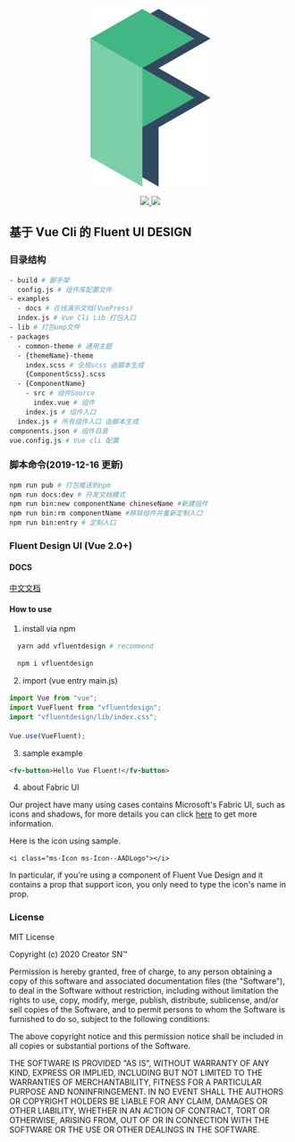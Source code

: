 <p align="center">
    <img src="./examples/assert/logo/VFluent.png"/>
</div>

<p align="center">
    <a href="LICENSE">
      <img src="https://img.shields.io/badge/License-MIT-yellow.svg">
    </a>
    <a href="BUILD">
      <img src="https://travis-ci.com/aleversn/VFluent.svg?branch=master">
    </a>
</p>

## 基于 Vue Cli 的 Fluent UI DESIGN

### 目录结构

```bash
- build # 脚手架
  config.js # 组件库配置文件
- examples
  - docs # 在线演示文档(VuePress)
  index.js # Vue Cli Lib 打包入口
- lib # 打包ump文件
- packages
  - common-theme # 通用主题
  - {themeName}-theme
    index.scss # 全局scss 由脚本生成
    {ComponentScss}.scss
  - {ComponentName}
    - src # 组件Source
      index.vue # 组件
    index.js # 组件入口
  index.js # 所有组件入口 由脚本生成
components.json # 组件目录
vue.config.js # Vue cli 配置
```

### 脚本命令(2019-12-16 更新)

```bash
npm run pub # 打包推送到npm
npm run docs:dev # 开发文档模式
npm run bin:new componentName chineseName #新建组件
npm run bin:rm componentName #移除组件并重新定制入口
npm run bin:entry # 定制入口
```

### Fluent Design UI (Vue 2.0+)

#### DOCS

[中文文档](https://aleversn.github.io/VFluent)

#### How to use

1. install via npm

```bash
  yarn add vfluentdesign # recommend
```

```bash
  npm i vfluentdesign
```

2. import (vue entry main.js)

```js
import Vue from "vue";
import VueFluent from "vfluentdesign";
import "vfluentdesign/lib/index.css";

Vue.use(VueFluent);
```

3. sample example

```html
<fv-button>Hello Vue Fluent!</fv-button>
```

4. about Fabric UI

Our project have many using cases contains Microsoft's Fabric UI, such as icons and shadows, for more details you can click <a href="https://developer.microsoft.com/en-us/fabric#/styles">here</a> to get more information.

Here is the icon using sample.

```vue
<i class="ms-Icon ms-Icon--AADLogo"></i>
```

In particular, if you're using a component of Fluent Vue Design and it contains a prop that support icon, you only need to type the icon's name in prop.

### License

MIT License

Copyright (c) 2020 Creator SN™

Permission is hereby granted, free of charge, to any person obtaining a copy
of this software and associated documentation files (the "Software"), to deal
in the Software without restriction, including without limitation the rights
to use, copy, modify, merge, publish, distribute, sublicense, and/or sell
copies of the Software, and to permit persons to whom the Software is
furnished to do so, subject to the following conditions:

The above copyright notice and this permission notice shall be included in all
copies or substantial portions of the Software.

THE SOFTWARE IS PROVIDED "AS IS", WITHOUT WARRANTY OF ANY KIND, EXPRESS OR
IMPLIED, INCLUDING BUT NOT LIMITED TO THE WARRANTIES OF MERCHANTABILITY,
FITNESS FOR A PARTICULAR PURPOSE AND NONINFRINGEMENT. IN NO EVENT SHALL THE
AUTHORS OR COPYRIGHT HOLDERS BE LIABLE FOR ANY CLAIM, DAMAGES OR OTHER
LIABILITY, WHETHER IN AN ACTION OF CONTRACT, TORT OR OTHERWISE, ARISING FROM,
OUT OF OR IN CONNECTION WITH THE SOFTWARE OR THE USE OR OTHER DEALINGS IN THE
SOFTWARE.
